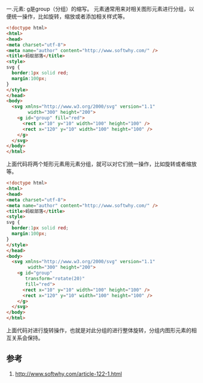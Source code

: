 一.<g>元素:
g是group（分组）的缩写。
<g>元素通常用来对相关图形元素进行分组，以便统一操作，比如旋转，缩放或者添加相关样式等。

```html
<!doctype html>
<html>
<head>
<meta charset="utf-8">
<meta name="author" content="http://www.softwhy.com/" />
<title>蚂蚁部落</title>
<style>
svg {
  border:1px solid red;
  margin:100px;
}
</style>
</head>
<body>
  <svg xmlns="http://www.w3.org/2000/svg" version="1.1"
        width="300" height="200">
    <g id="group" fill="red">
      <rect x="10" y="10" width="100" height="100" />
      <rect x="120" y="10" width="100" height="100" />
    </g>
  </svg>
</body>
</html>
```

上面代码将两个矩形元素用<g>元素分组，就可以对它们统一操作，比如旋转或者缩放等。

```html
<!doctype html>
<html>
<head>
<meta charset="utf-8">
<meta name="author" content="http://www.softwhy.com/" />
<title>蚂蚁部落</title>
<style>
svg {
  border:1px solid red;
  margin:100px;
}
</style>
</head>
<body>
  <svg xmlns="http://www.w3.org/2000/svg" version="1.1"
        width="300" height="200">
    <g id="group"
       transform="rotate(20)"
       fill="red">
      <rect x="10" y="10" width="100" height="100" />
      <rect x="120" y="10" width="100" height="100" />
    </g>
  </svg>
</body>
</html>
```

上面代码对<g>进行旋转操作，也就是对此分组的进行整体旋转，分组内图形元素的相互关系会保持。

## 参考

1. http://www.softwhy.com/article-122-1.html
